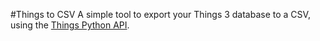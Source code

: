 #Things to CSV
A simple tool to export your Things 3 database to a CSV, using the [Things Python API](https://github.com/thingsapi/things.py).
